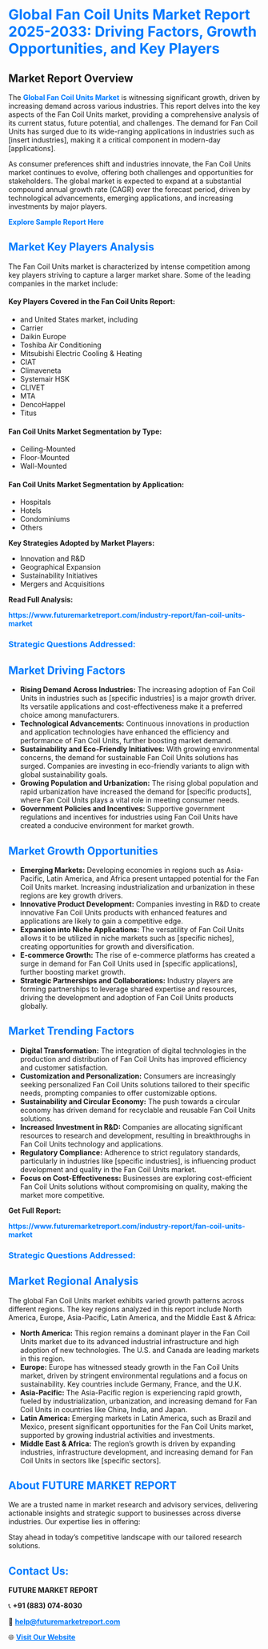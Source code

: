 <h1 style="color: #007BFF;">Global Fan Coil Units Market Report 2025-2033: Driving Factors, Growth Opportunities, and Key Players</h1>

<section id="overview">
<h2>Market Report Overview</h2>
<p>The <a href="https://www.futuremarketreport.com/industry-report/fan-coil-units-market" style="color: #007BFF; text-decoration: none;"><strong>Global Fan Coil Units Market</strong></a> is witnessing significant growth, driven by increasing demand across various industries. This report delves into the key aspects of the Fan Coil Units market, providing a comprehensive analysis of its current status, future potential, and challenges. The demand for Fan Coil Units has surged due to its wide-ranging applications in industries such as [insert industries], making it a critical component in modern-day [applications].</p>
<p>As consumer preferences shift and industries innovate, the Fan Coil Units market continues to evolve, offering both challenges and opportunities for stakeholders. The global market is expected to expand at a substantial compound annual growth rate (CAGR) over the forecast period, driven by technological advancements, emerging applications, and increasing investments by major players.</p>
</section>

<section id="overview">
<p><a href="https://www.futuremarketreport.com/request-sample/reportId=106715" style="color: #007BFF; text-decoration: none;"><strong>Explore Sample Report Here</strong></a></p>
</section>

<section id="key-players">
<h2 style="color: #007BFF;">Market Key Players Analysis</h2>
<p>The Fan Coil Units market is characterized by intense competition among key players striving to capture a larger market share. Some of the leading companies in the market include:</p>
<h4>Key Players Covered in the Fan Coil Units Report:</h4>
<ul><li>and United States market, including</li><li>Carrier</li><li>Daikin Europe</li><li>Toshiba Air Conditioning</li><li>Mitsubishi Electric Cooling &amp; Heating</li><li>CIAT</li><li>Climaveneta</li><li>Systemair HSK</li><li>CLIVET</li><li>MTA</li><li>DencoHappel</li><li>Titus</li></ul>
<h4>Fan Coil Units Market Segmentation by Type:</h4>
<ul><li>Ceiling-Mounted</li><li>Floor-Mounted</li><li>Wall-Mounted</li></ul>

<h4>Fan Coil Units Market Segmentation by Application:</h4>
<ul><li>Hospitals</li><li>Hotels</li><li>Condominiums</li><li>Others</li></ul>
<p><strong>Key Strategies Adopted by Market Players:</strong></p>
<ul>
<li>Innovation and R&D</li>
<li>Geographical Expansion</li>
<li>Sustainability Initiatives</li>
<li>Mergers and Acquisitions</li>
</ul>
</section>

<section>
<p><strong>Read Full Analysis: </strong></p><a href="https://www.futuremarketreport.com/industry-report/fan-coil-units-market" style="color: #007BFF; text-decoration: none;"><strong>https://www.futuremarketreport.com/industry-report/fan-coil-units-market</strong></a>
<h3 style="color: #007BFF;">Strategic Questions Addressed:</h3>
</section>

<section id="driving-factors">
<h2 style="color: #007BFF;">Market Driving Factors</h2>
<ul>
<li><strong>Rising Demand Across Industries:</strong> The increasing adoption of Fan Coil Units in industries such as [specific industries] is a major growth driver. Its versatile applications and cost-effectiveness make it a preferred choice among manufacturers.</li>
<li><strong>Technological Advancements:</strong> Continuous innovations in production and application technologies have enhanced the efficiency and performance of Fan Coil Units, further boosting market demand.</li>
<li><strong>Sustainability and Eco-Friendly Initiatives:</strong> With growing environmental concerns, the demand for sustainable Fan Coil Units solutions has surged. Companies are investing in eco-friendly variants to align with global sustainability goals.</li>
<li><strong>Growing Population and Urbanization:</strong> The rising global population and rapid urbanization have increased the demand for [specific products], where Fan Coil Units plays a vital role in meeting consumer needs.</li>
<li><strong>Government Policies and Incentives:</strong> Supportive government regulations and incentives for industries using Fan Coil Units have created a conducive environment for market growth.</li>
</ul>
</section>

<section id="growth-opportunities">
<h2 style="color: #007BFF;">Market Growth Opportunities</h2>
<ul>
<li><strong>Emerging Markets:</strong> Developing economies in regions such as Asia-Pacific, Latin America, and Africa present untapped potential for the Fan Coil Units market. Increasing industrialization and urbanization in these regions are key growth drivers.</li>
<li><strong>Innovative Product Development:</strong> Companies investing in R&D to create innovative Fan Coil Units products with enhanced features and applications are likely to gain a competitive edge.</li>
<li><strong>Expansion into Niche Applications:</strong> The versatility of Fan Coil Units allows it to be utilized in niche markets such as [specific niches], creating opportunities for growth and diversification.</li>
<li><strong>E-commerce Growth:</strong> The rise of e-commerce platforms has created a surge in demand for Fan Coil Units used in [specific applications], further boosting market growth.</li>
<li><strong>Strategic Partnerships and Collaborations:</strong> Industry players are forming partnerships to leverage shared expertise and resources, driving the development and adoption of Fan Coil Units products globally.</li>
</ul>
</section>

<section id="trending-factors">
<h2 style="color: #007BFF;">Market Trending Factors</h2>
<ul>
<li><strong>Digital Transformation:</strong> The integration of digital technologies in the production and distribution of Fan Coil Units has improved efficiency and customer satisfaction.</li>
<li><strong>Customization and Personalization:</strong> Consumers are increasingly seeking personalized Fan Coil Units solutions tailored to their specific needs, prompting companies to offer customizable options.</li>
<li><strong>Sustainability and Circular Economy:</strong> The push towards a circular economy has driven demand for recyclable and reusable Fan Coil Units solutions.</li>
<li><strong>Increased Investment in R&D:</strong> Companies are allocating significant resources to research and development, resulting in breakthroughs in Fan Coil Units technology and applications.</li>
<li><strong>Regulatory Compliance:</strong> Adherence to strict regulatory standards, particularly in industries like [specific industries], is influencing product development and quality in the Fan Coil Units market.</li>
<li><strong>Focus on Cost-Effectiveness:</strong> Businesses are exploring cost-efficient Fan Coil Units solutions without compromising on quality, making the market more competitive.</li>
</ul>
</section>

<section>
<p><strong>Get Full Report: </strong></p><a href="https://www.futuremarketreport.com/industry-report/fan-coil-units-market" style="color: #007BFF; text-decoration: none;"><strong>https://www.futuremarketreport.com/industry-report/fan-coil-units-market</strong></a>
<h3 style="color: #007BFF;">Strategic Questions Addressed:</h3>
</section>


<section id="regional-analysis">
<h2 style="color: #007BFF;">Market Regional Analysis</h2>
<p>The global Fan Coil Units market exhibits varied growth patterns across different regions. The key regions analyzed in this report include North America, Europe, Asia-Pacific, Latin America, and the Middle East & Africa:</p>
<ul>
<li><strong>North America:</strong> This region remains a dominant player in the Fan Coil Units market due to its advanced industrial infrastructure and high adoption of new technologies. The U.S. and Canada are leading markets in this region.</li>
<li><strong>Europe:</strong> Europe has witnessed steady growth in the Fan Coil Units market, driven by stringent environmental regulations and a focus on sustainability. Key countries include Germany, France, and the U.K.</li>
<li><strong>Asia-Pacific:</strong> The Asia-Pacific region is experiencing rapid growth, fueled by industrialization, urbanization, and increasing demand for Fan Coil Units in countries like China, India, and Japan.</li>
<li><strong>Latin America:</strong> Emerging markets in Latin America, such as Brazil and Mexico, present significant opportunities for the Fan Coil Units market, supported by growing industrial activities and investments.</li>
<li><strong>Middle East & Africa:</strong> The region’s growth is driven by expanding industries, infrastructure development, and increasing demand for Fan Coil Units in sectors like [specific sectors].</li>
</ul>
</section>

<footer>
<h2 style="color: #007BFF;">About FUTURE MARKET REPORT</h2>
<p>We are a trusted name in market research and advisory services, delivering actionable insights and strategic support to businesses across diverse industries. Our expertise lies in offering:</p>

<p>Stay ahead in today’s competitive landscape with our tailored research solutions.</p>

<h2 style="color: #007BFF;">Contact Us:</h2>
<p><strong>FUTURE MARKET REPORT</strong></p>
<p>📞 <strong>+91 (883) 074-8030</strong></p>
<p>📧 <strong><a href="mailto:help@futuremarketreport.com" style="color: #007BFF;">help@futuremarketreport.com</a></strong></p>
<p>🌐 <strong><a href="https://www.futuremarketreport.com/" style="color: #007BFF;">Visit Our Website</a></strong></p>
</footer>